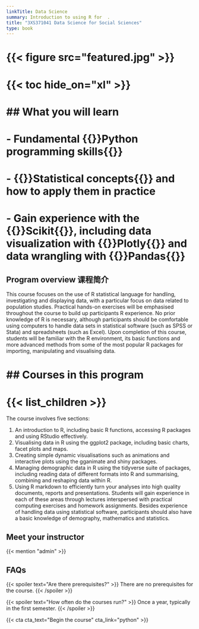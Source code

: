 ```yaml
---
linkTitle: Data Science
summary: Introduction to using R for  .
title: "3XS371041 Data Science for Social Sciences"
type: book
---
```


# {{< figure src="featured.jpg" >}}

# {{< toc hide_on="xl" >}}

# ## What you will learn
# 
# - Fundamental {{<hl>}}Python programming skills{{</hl>}}
# - {{<hl>}}Statistical concepts{{</hl>}} and how to apply them in practice
# - Gain experience with the {{<hl>}}Scikit{{</hl>}}, including data visualization with {{<hl>}}Plotly{{</hl>}} and data wrangling with {{<hl>}}Pandas{{</hl>}}

## Program overview 课程简介

This course focuses on the use of R statistical language for handling, investigating and displaying data, with a particular focus on data related to population studies. Practical hands-on exercises will be emphasised throughout the course to build up participants R experience. No prior knowledge of R is necessary, although participants should be comfortable using computers to handle data sets in statistical software (such as SPSS or Stata) and spreadsheets (such as Excel). Upon completion of this course, students will be familiar with the R environment, its basic functions and more advanced methods from some of the most popular R packages for importing, manipulating and visualising data.


# ## Courses in this program

# {{< list_children >}}

The course involves five sections:
1) An introduction to R, including basic R functions, accessing R packages and using RStudio effectively. 
2) Visualising data in R using the ggplot2 package, including basic charts, facet plots and maps.
3) Creating simple dynamic visualisations such as animations and interactive plots using the gganimate and shiny packages.
4) Managing demographic data in R using the tidyverse suite of packages, including reading data of different formats into R and summarising, combining and reshaping data within R.
5) Using R markdown to efficiently turn your analyses into high quality documents, reports and presentations.
Students will gain experience in each of these areas through lectures interspersed with practical computing exercises and homework assignments. Besides experience of handling data using statistical software, participants should also have a basic knowledge of demography, mathematics and statistics.


## Meet your instructor

{{< mention "admin" >}}

## FAQs

{{< spoiler text="Are there prerequisites?" >}}
There are no prerequisites for the course.
{{< /spoiler >}}

{{< spoiler text="How often do the courses run?" >}}
Once a year, typically in the first semester.
{{< /spoiler >}}

{{< cta cta_text="Begin the course" cta_link="python" >}}
